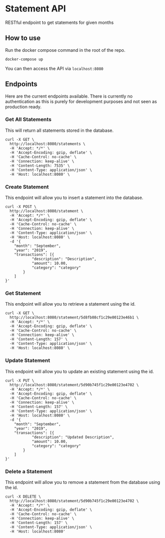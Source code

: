# Statement API

RESTful endpoint to get statements for given months

## How to use

Run the docker compose command in the root of the repo.

```docker-compose up```

You can then access the API via ```localhost:8080```

## Endpoints

Here are the current endpoints available. There is currently no authentication as this is 
purely for development purposes and not seen as production ready.

### Get All Statements

This will return all statements stored in the database.

```
curl -X GET \
  http://localhost:8080/statements \
  -H 'Accept: */*' \
  -H 'Accept-Encoding: gzip, deflate' \
  -H 'Cache-Control: no-cache' \
  -H 'Connection: keep-alive' \
  -H 'Content-Length: 7535' \
  -H 'Content-Type: application/json' \
  -H 'Host: localhost:8080' \
```

### Create Statement

This endpoint will allow you to insert a statement into the database.

```$xslt
curl -X POST \
  http://localhost:8080/statement \
  -H 'Accept: */*' \
  -H 'Accept-Encoding: gzip, deflate' \
  -H 'Cache-Control: no-cache' \
  -H 'Connection: keep-alive' \
  -H 'Content-Type: application/json' \
  -H 'Host: localhost:8080' \
  -d '{
	"month": "September",
	"year": "2019",
	"transactions": [{
			"description": "Description",
			"amount": 10.00,
			"category": "category"
		}
	]
}'
```

### Get Statement

This endpoint will allow you to retrieve a statement using the id.

```$xslt
curl -X GET \
  http://localhost:8080/statement/5d8fb08cf1c29e00123e46b1 \
  -H 'Accept: */*' \
  -H 'Accept-Encoding: gzip, deflate' \
  -H 'Cache-Control: no-cache' \
  -H 'Connection: keep-alive' \
  -H 'Content-Length: 157' \
  -H 'Content-Type: application/json' \
  -H 'Host: localhost:8080' \
````

### Update Statement

This endpoint will allow you to update an existing statement using the id.

```$xslt
curl -X PUT \
  http://localhost:8080/statement/5d90b745f1c29e00123e4702 \
  -H 'Accept: */*' \
  -H 'Accept-Encoding: gzip, deflate' \
  -H 'Cache-Control: no-cache' \
  -H 'Connection: keep-alive' \
  -H 'Content-Length: 157' \
  -H 'Content-Type: application/json' \
  -H 'Host: localhost:8080' \
  -d '{
	"month": "September",
	"year": "2019",
	"transactions": [{
			"description": "Updated Description",
			"amount": 10.00,
			"category": "category"
		}
	]
}'
```

### Delete a Statement

This endpoint will allow you to remove a statement from the database using the id.

```$xslt
curl -X DELETE \
  http://localhost:8080/statement/5d90b745f1c29e00123e4702 \
  -H 'Accept: */*' \
  -H 'Accept-Encoding: gzip, deflate' \
  -H 'Cache-Control: no-cache' \
  -H 'Connection: keep-alive' \
  -H 'Content-Length: 157' \
  -H 'Content-Type: application/json' \
  -H 'Host: localhost:8080'
```
